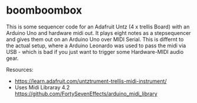 boomboombox
===========

This is some sequencer code for an Adafruit Untz (4 x trellis Board) with an Arduino Uno and hardware midi out. It plays eight notes as a stepsequencer and gives them out on an Arduino Uno over MIDI Serial. This is differnt to the actual setup, where a Arduino Leonardo was used to pass the midi via USB - which is bad if you just want to trigger some Hardware-MIDI audio gear.

Resources:
* https://learn.adafruit.com/untztrument-trellis-midi-instrument/
* Uses Midi Libraray 4.2 https://github.com/FortySevenEffects/arduino_midi_library
